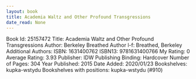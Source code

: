 ```yaml
---
layout: book
title: Academia Waltz and Other Profound Transgressions
date_read: None
---
```


Book Id: 25157472
Title: Academia Waltz and Other Profound Transgressions
Author: Berkeley Breathed
Author l-f: Breathed, Berkeley
Additional Authors: 
ISBN: 1631400762
ISBN13: 9781631400766
My Rating: 0
Average Rating: 3.93
Publisher: IDW Publishing
Binding: Hardcover
Number of Pages: 304
Year Published: 2015
Date Added: 2020/01/23
Bookshelves: kupka-wstydu
Bookshelves with positions: kupka-wstydu (#910)

